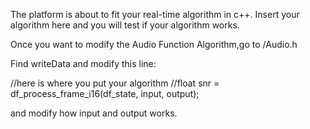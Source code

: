 The platform is about to fit your real-time algorithm in c++. Insert your algorithm here and you will test if your algorithm works.

Once you want to modify the Audio Function Algorithm,go to /Audio.h

Find writeData and modify this line:

//here is where you put your algorithm
//float snr = df_process_frame_i16(df_state, input, output);

and modify how input and output works.


